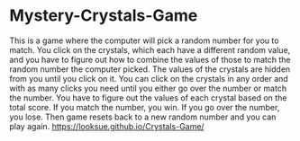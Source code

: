 # Mystery-Crystals-Game
This is a game where the computer will pick a random number for you to match. 
You click on the crystals, which each have a different random value, and you have to figure out how to combine the values of those to match the random number the computer picked. 
The values of the crystals are hidden from you until you click on it. You can click on the crystals in any order and with as many clicks you need until you either go over the number or match the number. You have to figure out the values of each crystal based on the total score. 
If you match the number, you win.
If you go over the number, you lose. 
Then game resets back to a new random number and you can play again.
https://looksue.github.io/Crystals-Game/
